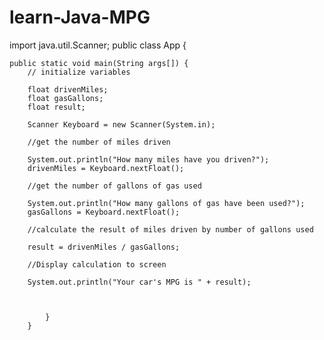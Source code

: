 # learn-Java-MPG


import java.util.Scanner;
public class App {

    public static void main(String args[]) {
        // initialize variables

        float drivenMiles;
        float gasGallons;
        float result;

        Scanner Keyboard = new Scanner(System.in);

        //get the number of miles driven

        System.out.println("How many miles have you driven?");
        drivenMiles = Keyboard.nextFloat();

        //get the number of gallons of gas used

        System.out.println("How many gallons of gas have been used?");
        gasGallons = Keyboard.nextFloat();

        //calculate the result of miles driven by number of gallons used

        result = drivenMiles / gasGallons;

        //Display calculation to screen

        System.out.println("Your car's MPG is " + result);



            }
        }
